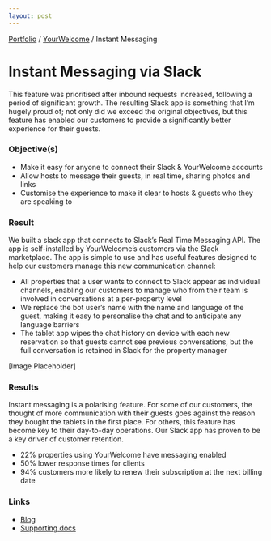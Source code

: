 ```yaml
---
layout: post
---
```


[Portfolio](../pages/portfolio) / [YourWelcome](about) / Instant Messaging

# Instant Messaging via Slack
This feature was prioritised after inbound requests increased, following a period of significant growth. The resulting Slack app is something that I’m hugely proud of; not only did we exceed the original objectives, but this feature has enabled our customers to provide a significantly better experience for their guests.

### Objective(s)

* Make it easy for anyone to connect their Slack & YourWelcome accounts
* Allow hosts to message their guests, in real time, sharing photos and links
* Customise the experience to make it clear to hosts & guests who they are speaking to

### Result
We built a slack app that connects to Slack’s Real Time Messaging API. The app is self-installed by YourWelcome’s customers via the Slack marketplace. The app is simple to use and has useful features designed to help our customers manage this new communication channel:

* All properties that a user wants to connect to Slack appear as individual channels, enabling our customers to manage who from their team is involved in conversations at a per-property level
* We replace the bot user’s name with the name and language of the guest, making it easy to personalise the chat and to anticipate any language barriers
* The tablet app wipes the chat history on device with each new reservation so that guests cannot see previous conversations, but the full conversation is retained in Slack for the property manager

[Image Placeholder]

### Results
Instant messaging is a polarising feature. For some of our customers, the thought of more communication with their guests goes against the reason they bought the tablets in the first place. For others, this feature has become key to their day-to-day operations. Our Slack app has proven to be a key driver of customer retention.

* 22% properties using YourWelcome have messaging enabled
* 50% lower response times for clients
* 94% customers more likely to renew their subscription at the next billing date

### Links

* [Blog](https://www.yourwelcome.com/%e2%9c%89-you-have-1-new-message/)
* [Supporting docs](https://www.yourwelcome.com/help/connected-accounts/slack/)